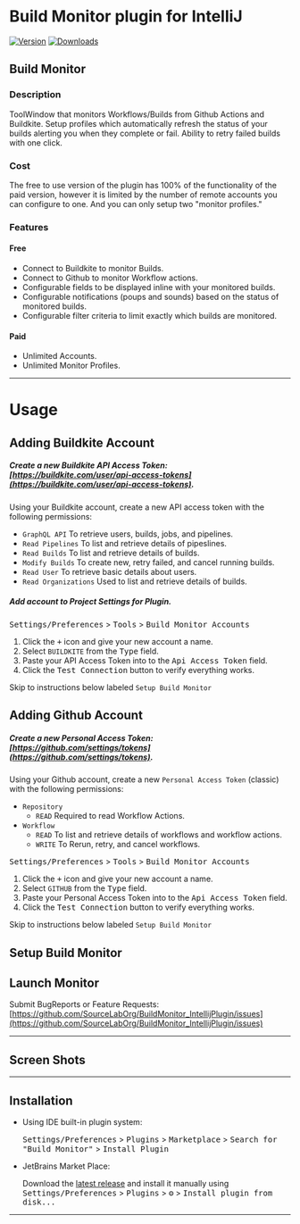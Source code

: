 # Build Monitor plugin for IntelliJ

[![Version](https://img.shields.io/jetbrains/plugin/v/17440.svg)](https://plugins.jetbrains.com/plugin/17440)
[![Downloads](https://img.shields.io/jetbrains/plugin/d/17440.svg)](https://plugins.jetbrains.com/plugin/17440)

<!-- Plugin description -->
## Build Monitor

### Description
ToolWindow that monitors Workflows/Builds from Github Actions and Buildkite.  Setup profiles which
automatically refresh the status of your builds alerting you when they complete or fail.  Ability to
retry failed builds with one click.

### Cost
The free to use version of the plugin has 100% of the functionality of the paid version, however it
is limited by the number of remote accounts you can configure to one.  And you can only setup two
"monitor profiles."

### Features

#### Free
- Connect to Buildkite to monitor Builds.
- Connect to Github to monitor Workflow actions.
- Configurable fields to be displayed inline with your monitored builds.
- Configurable notifications (poups and sounds) based on the status of monitored builds.
- Configurable filter criteria to limit exactly which builds are monitored.

#### Paid
- Unlimited Accounts.
- Unlimited Monitor Profiles.

---

# Usage

## Adding Buildkite Account

##### Create a new Buildkite API Access Token: [https://buildkite.com/user/api-access-tokens](https://buildkite.com/user/api-access-tokens).
Using your Buildkite account, create a new API access token with the following permissions:
- `GraphQL API` To retrieve users, builds, jobs, and pipelines.
- `Read Pipelines` To list and retrieve details of pipeslines.
- `Read Builds` To list and retrieve details of builds.
- `Modify Builds` To create new, retry failed, and cancel running builds.
- `Read User` To retrieve basic details about users.
- `Read Organizations` Used to list and retrieve details of builds.

##### Add account to Project Settings for Plugin.
<kbd>Settings/Preferences</kbd> > <kbd>Tools</kbd> > <kbd>Build Monitor Accounts</kbd>

1. Click the <kbd>+</kbd> icon and give your new account a name.
2. Select `BUILDKITE` from the <kbd>Type</kbd> field.
3. Paste your API Access Token into to the <kbd>Api Access Token</kbd> field.
4. Click the <kbd>Test Connection</kbd> button to verify everything works.

Skip to instructions below labeled `Setup Build Monitor`

## Adding Github Account

##### Create a new Personal Access Token: [https://github.com/settings/tokens](https://github.com/settings/tokens).
Using your Github account, create a new `Personal Access Token` (classic) with the following permissions:

- `Repository` 
  - `READ` Required to read Workflow Actions.
- `Workflow` 
  - `READ` To list and retrieve details of workflows and workflow actions.
  - `WRITE` To Rerun, retry, and cancel workflows.

<kbd>Settings/Preferences</kbd> > <kbd>Tools</kbd> > <kbd>Build Monitor Accounts</kbd>

1. Click the <kbd>+</kbd> icon and give your new account a name.
2. Select `GITHUB` from the <kbd>Type</kbd> field.
3. Paste your Personal Access Token into to the <kbd>Api Access Token</kbd> field.
4. Click the <kbd>Test Connection</kbd> button to verify everything works.

Skip to instructions below labeled `Setup Build Monitor`

## Setup Build Monitor

## Launch Monitor


Submit BugReports or Feature Requests: [https://github.com/SourceLabOrg/BuildMonitor_IntellijPlugin/issues](https://github.com/SourceLabOrg/BuildMonitor_IntellijPlugin/issues)


<!-- Plugin description end -->

---

## Screen Shots

---

## Installation

- Using IDE built-in plugin system:
  
  <kbd>Settings/Preferences</kbd> > <kbd>Plugins</kbd> > <kbd>Marketplace</kbd> > <kbd>Search for "Build Monitor"</kbd> >
  <kbd>Install Plugin</kbd>
  
- JetBrains Market Place:

  Download the [latest release](https://plugins.jetbrains.com/plugin/17440-php-data-object-generator) and install it manually using
  <kbd>Settings/Preferences</kbd> > <kbd>Plugins</kbd> > <kbd>⚙️</kbd> > <kbd>Install plugin from disk...</kbd>

---

